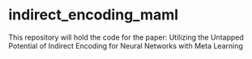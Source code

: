 # indirect_encoding_maml
This repository will hold the code for the paper: Utilizing the Untapped Potential of Indirect Encoding for Neural Networks with Meta Learning
